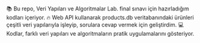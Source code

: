 📚 Bu repo, Veri Yapıları ve Algoritmalar Lab. final sınavı için hazırladığım kodları içeriyor.
🔥 Web API kullanarak products.db veritabanındaki ürünleri çeşitli veri yapılarıyla işleyip, sorulara cevap vermek için geliştirdim.
💻 Kodlar, farklı veri yapıları ve algoritmaların pratik uygulamalarını gösteriyor.
